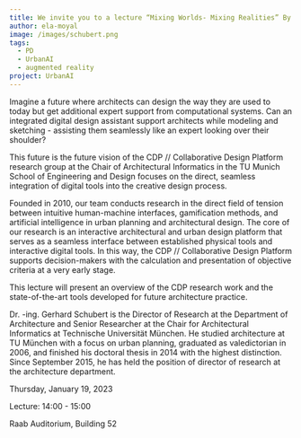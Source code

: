 ```yaml
---
title: We invite you to a lecture “Mixing Worlds- Mixing Realities” By Dr.-ing. Gerhard Schubert
author: ela-moyal
image: /images/schubert.png
tags:
  - PD
  - UrbanAI
  - augmented reality
project: UrbanAI
---
```

Imagine a future where architects can design the way they are used
to today but get additional expert support from computational
systems. Can an integrated digital design assistant support
architects while modeling and sketching - assisting them
seamlessly like an expert looking over their shoulder?

This future is the future vision of the CDP // Collaborative Design
Platform research group at the Chair of Architectural Informatics
in the TU Munich School of Engineering and Design focuses on
the direct, seamless integration of digital tools into the creative
design process.

Founded in 2010, our team conducts research in the direct
field of tension between intuitive human-machine interfaces,
gamification methods, and artificial intelligence in urban planning
and architectural design. The core of our research is an interactive
architectural and urban design platform that serves as a seamless
interface between established physical tools and interactive
digital tools. In this way, the CDP // Collaborative Design Platform
supports decision-makers with the calculation and presentation
of objective criteria at a very early stage.

This lecture will present an overview of the CDP research
work and the state-of-the-art tools developed for future
architecture practice.

Dr. -ing. Gerhard Schubert is the Director of Research at the
Department of Architecture and Senior Researcher at the Chair for
Architectural Informatics at Technische Universität München. He
studied architecture at TU München with a focus on urban planning,
graduated as valedictorian in 2006, and finished his doctoral thesis
in 2014 with the highest distinction. Since September 2015, he
has held the position of director of research at the architecture
department.


Thursday, January 19, 2023

Lecture: 14:00 - 15:00

Raab Auditorium, Building 52